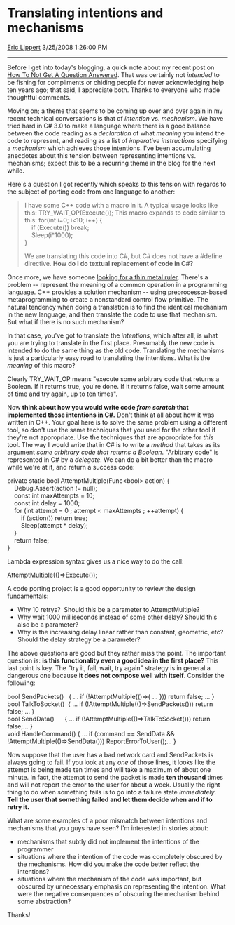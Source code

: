 <div id="page">

# Translating intentions and mechanisms

[Eric Lippert](https://social.msdn.microsoft.com/profile/Eric%20Lippert) 3/25/2008 1:26:00 PM

-----

<div id="content">

<div class="mine">

Before I get into today's blogging, a quick note about my recent post on [How To Not Get A Question Answered](http://blogs.msdn.com/ericlippert/archive/2008/02/20/how-to-not-get-a-question-answered.aspx). That was certainly not *intended* to be fishing for compliments or chiding people for never acknowledging help ten years ago; that said, I appreciate both. Thanks to everyone who made thoughtful comments.

Moving on; a theme that seems to be coming up over and over again in my recent technical conversations is that of *intention* vs. *mechanism*. We have tried hard in C\# 3.0 to make a language where there is a good balance between the code reading as a *declaration* of what *meaning* you intend the code to represent, and reading as a list of *imperative instructions* specifying a *mechanism* which achieves those intentions. I've been accumulating anecdotes about this tension between representing intentions vs. mechanisms; expect this to be a recurring theme in the blog for the next while.

Here's a question I got recently which speaks to this tension with regards to the subject of porting code from one language to another:

> I have some C++ code with a macro in it. A typical usage looks like this: TRY\_WAIT\_OP(Execute()); This macro expands to code similar to this: for(int i=0; i\<10; i++) {  
>     if (Execute()) break;  
>     Sleep(i\*1000);  
> }
> 
> We are translating this code into C\#, but C\# does not have a \#define directive. **How do I do textual replacement of code in C\#?**

Once more, we have someone [looking for a thin metal ruler](http://blogs.msdn.com/ericlippert/archive/2003/11/03/53333.aspx). There's a problem -- represent the meaning of a common operation in a programming language. C++ provides a solution mechanism -- using preprocessor-based metaprogramming to create a nonstandard control flow primitive. The natural tendency when doing a translation is to find the identical mechanism in the new language, and then translate the code to use that mechanism. But what if there is no such mechanism?

In that case, you've got to translate the *intentions*, which after all, is what you are trying to translate in the first place. Presumably the new code is intended to do the same thing as the old code. Translating the mechanisms is just a particularly easy road to translating the intentions. What is the *meaning* of this macro?

Clearly TRY\_WAIT\_OP means "execute some arbitrary code that returns a Boolean. If it returns true, you're done. If it returns false, wait some amount of time and try again, up to ten times".

Now **think about how you would write code *from scratch* that implemented those intentions in C\#.** Don't think at all about how it was written in C++. Your goal here is to solve the same problem using a different tool, so don't use the same techniques that you used for the other tool if they're not appropriate. Use the techniques that are appropriate for *this* tool. The way I would write that in C\# is to write a *method* that takes as its argument *some arbitrary code that returns a Boolean*. "Arbitrary code" is represented in C\# by a *delegate*. We can do a bit better than the macro while we're at it, and return a success code:<span class="code"> </span>

private static bool AttemptMultiple(Func\<bool\> action) {  
    Debug.Assert(action \!= null);  
    const int maxAttempts = 10;  
    const int delay = 1000;  
    for (int attempt = 0 ; attempt \< maxAttempts ; ++attempt) {  
        if (action()) return true;  
        Sleep(attempt \* delay);  
    }  
    return false;  
}

Lambda expression syntax gives us a nice way to do the call: <span class="code"> </span>

AttemptMultiple(()=\>Execute());

A code porting project is a good opportunity to review the design fundamentals:

  - Why 10 retrys?  Should this be a parameter to AttemptMultiple?
  - Why wait 1000 milliseconds instead of some other delay? Should this also be a parameter?
  - Why is the increasing delay linear rather than constant, geometric, etc? Should the delay strategy be a parameter?

The above questions are good but they rather miss the point. The important question is: **is this functionality even a good idea in the first place?** This last point is key. The "try it, fail, wait, try again" strategy is in general a dangerous one because **it does not compose well with itself**. Consider the following: <span class="code"> </span>

bool SendPackets()   { ... if (\!AttemptMultiple(()=\>{ ... })) return false; ... }  
bool TalkToSocket()  { ... if (\!AttemptMultiple(()=\>SendPackets())) return false; ... }  
bool SendData()      { ... if (\!AttemptMultiple(()=\>TalkToSocket())) return false;... }  
void HandleCommand() { ... if (command == SendData && \!AttemptMultiple(()=\>SendData())) ReportErrorToUser();... }

Now suppose that the user has a bad network card and SendPackets is always going to fail. If you look at any *one* of those lines, it looks like the attempt is being made ten times and will take a maximum of about one minute. In fact, the attempt to send the packet is made **ten thousand** times and will not report the error to the user for about a week. Usually the right thing to do when something fails is to go into a failure state *immediately*. **Tell the user that something failed and let them decide when and if to retry it.**

What are some examples of a poor mismatch between intentions and mechanisms that you guys have seen? I'm interested in stories about:

  - mechanisms that subtly did not implement the intentions of the programmer
  - situations where the intention of the code was completely obscured by the mechanisms. How did you make the code better reflect the intentions?
  - situations where the mechanism of the code was important, but obscured by unnecessary emphasis on representing the intention. What were the negative consequences of obscuring the mechanism behind some abstraction?

Thanks\!

 

</div>

</div>

</div>

